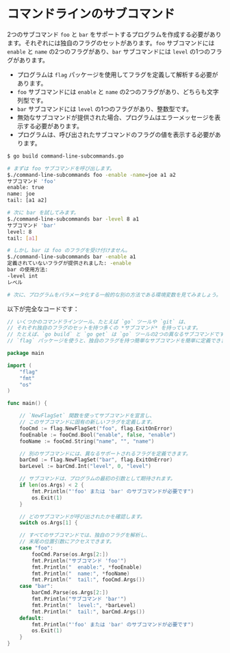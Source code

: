 # コマンドラインのサブコマンド

2つのサブコマンド `foo` と `bar` をサポートするプログラムを作成する必要があります。それぞれには独自のフラグのセットがあります。`foo` サブコマンドには `enable` と `name` の2つのフラグがあり、`bar` サブコマンドには `level` の1つのフラグがあります。

- プログラムは `flag` パッケージを使用してフラグを定義して解析する必要があります。
- `foo` サブコマンドには `enable` と `name` の2つのフラグがあり、どちらも文字列型です。
- `bar` サブコマンドには `level` の1つのフラグがあり、整数型です。
- 無効なサブコマンドが提供された場合、プログラムはエラーメッセージを表示する必要があります。
- プログラムは、呼び出されたサブコマンドのフラグの値を表示する必要があります。

```sh
$ go build command-line-subcommands.go

# まずは foo サブコマンドを呼び出します。
$./command-line-subcommands foo -enable -name=joe a1 a2
サブコマンド 'foo'
enable: true
name: joe
tail: [a1 a2]

# 次に bar を試してみます。
$./command-line-subcommands bar -level 8 a1
サブコマンド 'bar'
level: 8
tail: [a1]

# しかし bar は foo のフラグを受け付けません。
$./command-line-subcommands bar -enable a1
定義されていないフラグが提供されました: -enable
bar の使用方法:
-level int
レベル

# 次に、プログラムをパラメータ化する一般的な別の方法である環境変数を見てみましょう。
```

以下が完全なコードです：

```go
// いくつかのコマンドラインツール、たとえば `go` ツールや `git` は、
// それぞれ独自のフラグのセットを持つ多くの *サブコマンド* を持っています。
// たとえば、`go build` と `go get` は `go` ツールの2つの異なるサブコマンドです。
// `flag` パッケージを使うと、独自のフラグを持つ簡単なサブコマンドを簡単に定義できます。

package main

import (
	"flag"
	"fmt"
	"os"
)

func main() {

	// `NewFlagSet` 関数を使ってサブコマンドを宣言し、
	// このサブコマンドに固有の新しいフラグを定義します。
	fooCmd := flag.NewFlagSet("foo", flag.ExitOnError)
	fooEnable := fooCmd.Bool("enable", false, "enable")
	fooName := fooCmd.String("name", "", "name")

	// 別のサブコマンドには、異なるサポートされるフラグを定義できます。
	barCmd := flag.NewFlagSet("bar", flag.ExitOnError)
	barLevel := barCmd.Int("level", 0, "level")

	// サブコマンドは、プログラムの最初の引数として期待されます。
	if len(os.Args) < 2 {
		fmt.Println("'foo' または 'bar' のサブコマンドが必要です")
		os.Exit(1)
	}

	// どのサブコマンドが呼び出されたかを確認します。
	switch os.Args[1] {

	// すべてのサブコマンドでは、独自のフラグを解析し、
	// 末尾の位置引数にアクセスできます。
	case "foo":
		fooCmd.Parse(os.Args[2:])
		fmt.Println("サブコマンド 'foo'")
		fmt.Println("  enable:", *fooEnable)
		fmt.Println("  name:", *fooName)
		fmt.Println("  tail:", fooCmd.Args())
	case "bar":
		barCmd.Parse(os.Args[2:])
		fmt.Println("サブコマンド 'bar'")
		fmt.Println("  level:", *barLevel)
		fmt.Println("  tail:", barCmd.Args())
	default:
		fmt.Println("'foo' または 'bar' のサブコマンドが必要です")
		os.Exit(1)
	}
}

```
